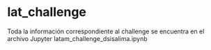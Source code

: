 # lat_challenge

Toda la información correspondiente al challenge se encuentra en el archivo Jupyter latam_challenge_dsisalima.ipynb